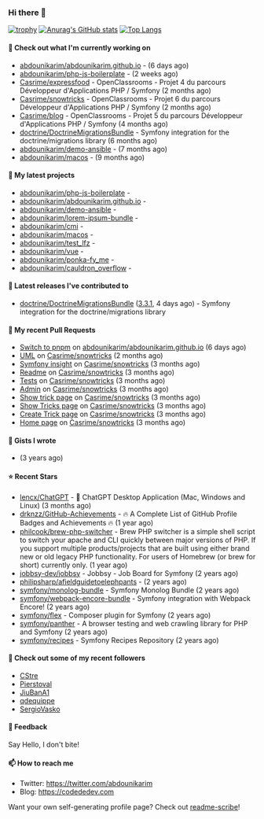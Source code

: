 ### Hi there 👋

[![trophy](https://github-profile-trophy.vercel.app/?username=abdounikarim&theme=onestar&row=1&column=7&no-frame=true&margin-w=13)](https://github.com/ryo-ma/github-profile-trophy)
[![Anurag's GitHub stats](https://github-readme-stats.vercel.app/api?username=abdounikarim&show_icons=true&theme=dark&count_private=true&hide_border=true)](https://github.com/anuraghazra/github-readme-stats)
[![Top Langs](https://github-readme-stats.vercel.app/api/top-langs/?username=abdounikarim&langs_count=8&layout=compact&theme=dark&hide_border=true)](https://github.com/anuraghazra/github-readme-stats)

#### 👷 Check out what I'm currently working on

- [abdounikarim/abdounikarim.github.io](https://github.com/abdounikarim/abdounikarim.github.io) -  (6 days ago)
- [abdounikarim/php-js-boilerplate](https://github.com/abdounikarim/php-js-boilerplate) -  (2 weeks ago)
- [Casrime/expressfood](https://github.com/Casrime/expressfood) - OpenClassrooms - Projet 4 du parcours Développeur d&#39;Applications PHP / Symfony (2 months ago)
- [Casrime/snowtricks](https://github.com/Casrime/snowtricks) - OpenClassrooms - Projet 6 du parcours Développeur d&#39;Applications PHP / Symfony (2 months ago)
- [Casrime/blog](https://github.com/Casrime/blog) - OpenClassrooms - Projet 5 du parcours Développeur d&#39;Applications PHP / Symfony (4 months ago)
- [doctrine/DoctrineMigrationsBundle](https://github.com/doctrine/DoctrineMigrationsBundle) - Symfony integration for the doctrine/migrations library (6 months ago)
- [abdounikarim/demo-ansible](https://github.com/abdounikarim/demo-ansible) -  (7 months ago)
- [abdounikarim/macos](https://github.com/abdounikarim/macos) -  (9 months ago)

#### 🌱 My latest projects

- [abdounikarim/php-js-boilerplate](https://github.com/abdounikarim/php-js-boilerplate) - 
- [abdounikarim/abdounikarim.github.io](https://github.com/abdounikarim/abdounikarim.github.io) - 
- [abdounikarim/demo-ansible](https://github.com/abdounikarim/demo-ansible) - 
- [abdounikarim/lorem-ipsum-bundle](https://github.com/abdounikarim/lorem-ipsum-bundle) - 
- [abdounikarim/cmi](https://github.com/abdounikarim/cmi) - 
- [abdounikarim/macos](https://github.com/abdounikarim/macos) - 
- [abdounikarim/test_lfz](https://github.com/abdounikarim/test_lfz) - 
- [abdounikarim/vue](https://github.com/abdounikarim/vue) - 
- [abdounikarim/ponka-fy_me](https://github.com/abdounikarim/ponka-fy_me) - 
- [abdounikarim/cauldron_overflow](https://github.com/abdounikarim/cauldron_overflow) - 

#### 🔭 Latest releases I've contributed to

- [doctrine/DoctrineMigrationsBundle](https://github.com/doctrine/DoctrineMigrationsBundle) ([3.3.1](https://github.com/doctrine/DoctrineMigrationsBundle/releases/tag/3.3.1), 4 days ago) - Symfony integration for the doctrine/migrations library

#### 🔨 My recent Pull Requests

- [Switch to pnpm](https://github.com/abdounikarim/abdounikarim.github.io/pull/1) on [abdounikarim/abdounikarim.github.io](https://github.com/abdounikarim/abdounikarim.github.io) (6 days ago)
- [UML](https://github.com/Casrime/snowtricks/pull/49) on [Casrime/snowtricks](https://github.com/Casrime/snowtricks) (2 months ago)
- [Symfony insight](https://github.com/Casrime/snowtricks/pull/48) on [Casrime/snowtricks](https://github.com/Casrime/snowtricks) (3 months ago)
- [Readme](https://github.com/Casrime/snowtricks/pull/46) on [Casrime/snowtricks](https://github.com/Casrime/snowtricks) (3 months ago)
- [Tests](https://github.com/Casrime/snowtricks/pull/45) on [Casrime/snowtricks](https://github.com/Casrime/snowtricks) (3 months ago)
- [Admin](https://github.com/Casrime/snowtricks/pull/44) on [Casrime/snowtricks](https://github.com/Casrime/snowtricks) (3 months ago)
- [Show trick page](https://github.com/Casrime/snowtricks/pull/43) on [Casrime/snowtricks](https://github.com/Casrime/snowtricks) (3 months ago)
- [Show Tricks page](https://github.com/Casrime/snowtricks/pull/42) on [Casrime/snowtricks](https://github.com/Casrime/snowtricks) (3 months ago)
- [Create Trick page](https://github.com/Casrime/snowtricks/pull/40) on [Casrime/snowtricks](https://github.com/Casrime/snowtricks) (3 months ago)
- [Home page](https://github.com/Casrime/snowtricks/pull/39) on [Casrime/snowtricks](https://github.com/Casrime/snowtricks) (3 months ago)

#### 📓 Gists I wrote

- [](https://gist.github.com/b237278802559acb0bcf1e2516ba718e) (3 years ago)

#### ⭐ Recent Stars

- [lencx/ChatGPT](https://github.com/lencx/ChatGPT) - 🔮 ChatGPT Desktop Application (Mac, Windows and Linux) (3 months ago)
- [drknzz/GitHub-Achievements](https://github.com/drknzz/GitHub-Achievements) - 🔥 A Complete List of GitHub Profile Badges and Achievements 🔥 (1 year ago)
- [philcook/brew-php-switcher](https://github.com/philcook/brew-php-switcher) - Brew PHP switcher is a simple shell script to switch your apache and CLI quickly between major versions of PHP. If you support multiple products/projects that are built using either brand new or old legacy PHP functionality. For users of Homebrew (or brew for short) currently only. (1 year ago)
- [jobbsy-dev/jobbsy](https://github.com/jobbsy-dev/jobbsy) - Jobbsy - Job Board for Symfony (2 years ago)
- [philipsharp/afieldguidetoelephpants](https://github.com/philipsharp/afieldguidetoelephpants) -  (2 years ago)
- [symfony/monolog-bundle](https://github.com/symfony/monolog-bundle) - Symfony Monolog Bundle (2 years ago)
- [symfony/webpack-encore-bundle](https://github.com/symfony/webpack-encore-bundle) - Symfony integration with Webpack Encore! (2 years ago)
- [symfony/flex](https://github.com/symfony/flex) - Composer plugin for Symfony (2 years ago)
- [symfony/panther](https://github.com/symfony/panther) - A browser testing and web crawling library for PHP and Symfony (2 years ago)
- [symfony/recipes](https://github.com/symfony/recipes) - Symfony Recipes Repository (2 years ago)

#### 👯 Check out some of my recent followers

- [CStre](https://github.com/CStre)
- [Pierstoval](https://github.com/Pierstoval)
- [JiuBanA1](https://github.com/JiuBanA1)
- [qdequippe](https://github.com/qdequippe)
- [SergioVasko](https://github.com/SergioVasko)

#### 💬 Feedback

Say Hello, I don't bite!

#### 📫 How to reach me

- Twitter: https://twitter.com/abdounikarim
- Blog: https://codededev.com

Want your own self-generating profile page? Check out [readme-scribe](https://github.com/muesli/readme-scribe)!
